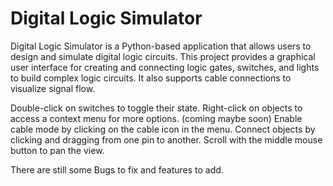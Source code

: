 # Digital Logic Simulator

Digital Logic Simulator is a Python-based application that allows users to design and simulate digital logic circuits. This project provides a graphical user interface for creating and connecting logic gates, switches, and lights to build complex logic circuits. It also supports cable connections to visualize signal flow.

Double-click on switches to toggle their state.
Right-click on objects to access a context menu for more options. (coming maybe soon)
Enable cable mode by clicking on the cable icon in the menu. Connect objects by clicking and dragging from one pin to another.
Scroll with the middle mouse button to pan the view.


There are still some Bugs to fix and features to add.
